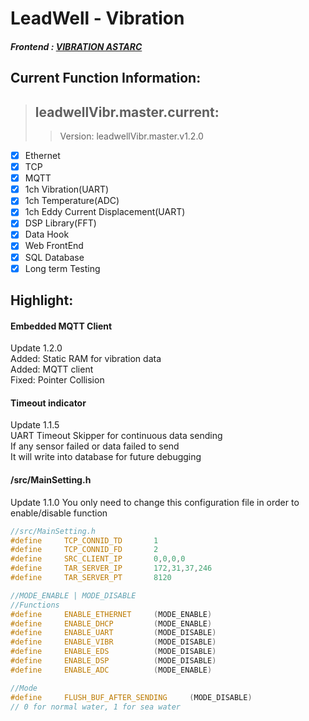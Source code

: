 # LeadWell - Vibration  
##### Frontend :  [VIBRATION ASTARC](http://vibr.astarc.tk/)  

## Current Function Information:  
> ## leadwellVibr.master.current:  
>> Version: leadwellVibr.master.v1.2.0  
- [x] Ethernet  
- [x] TCP  
- [x] MQTT  
- [x] 1ch Vibration(UART)  
- [x] 1ch Temperature(ADC)  
- [x] 1ch Eddy Current Displacement(UART)  
- [x] DSP Library(FFT)  
- [x] Data Hook  
- [x] Web FrontEnd  
- [x] SQL Database  
- [x] Long term Testing  

## Highlight: 
#### Embedded MQTT Client    
Update 1.2.0  
Added: Static RAM for vibration data  
Added: MQTT client  
Fixed: Pointer Collision  

#### Timeout indicator  
Update 1.1.5  
UART Timeout Skipper for continuous data sending  
If any sensor failed or data failed to send  
It will write into database for future debugging  

#### /src/MainSetting.h  
Update 1.1.0
You only need to change this configuration file in order to enable/disable function  
```cpp  
//src/MainSetting.h
#define		TCP_CONNID_TD		1
#define		TCP_CONNID_FD		2
#define		SRC_CLIENT_IP		0,0,0,0	
#define		TAR_SERVER_IP		172,31,37,246
#define		TAR_SERVER_PT		8120

//MODE_ENABLE | MODE_DISABLE
//Functions
#define		ENABLE_ETHERNET		(MODE_ENABLE)
#define		ENABLE_DHCP			(MODE_ENABLE)
#define		ENABLE_UART			(MODE_DISABLE)
#define		ENABLE_VIBR			(MODE_DISABLE)
#define		ENABLE_EDS			(MODE_DISABLE)
#define		ENABLE_DSP			(MODE_DISABLE)
#define		ENABLE_ADC			(MODE_ENABLE)

//Mode
#define		FLUSH_BUF_AFTER_SENDING		(MODE_DISABLE)
// 0 for normal water, 1 for sea water
``` 